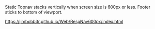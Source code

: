 
Static Topnav stacks vertically when screen size is 600px or less. Footer sticks to bottom of viewport. <br />

https://jimbobb3r.github.io/Web/RespNav600px/index.html
